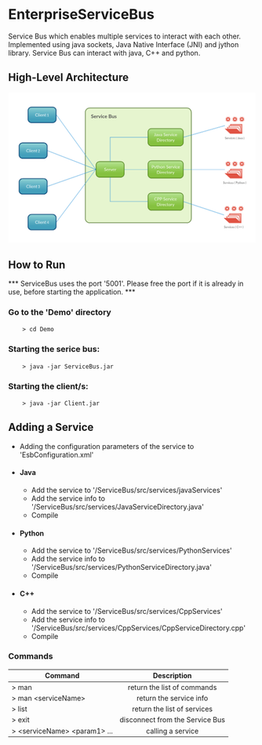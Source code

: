# EnterpriseServiceBus
Service Bus which enables multiple services to interact with each other. Implemented using java sockets, Java Native Interface (JNI) and jython library. Service Bus can interact with java, C++ and python. 


## High-Level Architecture
![architecture](https://github.com/heshanera/EnterpriseServiceBus/blob/master/imgs/ServiceBus.png)


## How to Run

*** ServiceBus uses the port '5001'. Please free the port if it is already in use, before starting the application. ***

### Go to the 'Demo' directory
        > cd Demo
### Starting the serice bus:
        > java -jar ServiceBus.jar
### Starting the client/s:
        > java -jar Client.jar

## Adding a Service

- Adding the configuration parameters of the service to 'EsbConfiguration.xml'

- #### Java
	- Add the service to '/ServiceBus/src/services/javaServices'
	- Add the service info to '/ServiceBus/src/services/JavaServiceDirectory.java'
	- Compile

- #### Python
	- Add the service to '/ServiceBus/src/services/PythonServices'
	- Add the service info to '/ServiceBus/src/services/PythonServiceDirectory.java'
	- Compile

- #### C++
	- Add the service to '/ServiceBus/src/services/CppServices'
	- Add the service info to '/ServiceBus/src/services/CppServices/CppServiceDirectory.cpp'
	- Compile

### Commands

| Command       | Description   |
| ------------- |:-------------:|
| > man | return the list of commands |
| > man <serviceName\> | return the service info |
| > list | return the list of services  |
| > exit | disconnect from the Service Bus |
| > <serviceName\> <param1\> ... | calling a service |
	

